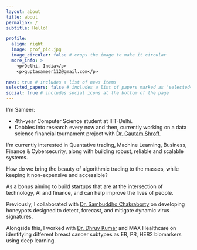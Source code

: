```yaml
---
layout: about
title: about
permalink: /
subtitle: Hello!

profile:
  align: right
  image: prof_pic.jpg
  image_circular: false # crops the image to make it circular
  more_info: >
    <p>Delhi, India</p>
    <p>guptasameer112@gmail.com</p>

news: true # includes a list of news items
selected_papers: false # includes a list of papers marked as "selected={true}"
social: true # includes social icons at the bottom of the page
---
```


I'm Sameer:
- 4th-year Computer Science student at IIIT-Delhi.
- Dabbles into research every now and then, currently working on a data science financial tournament project with [Dr. Gautam Shroff](https://iiitd.ac.in/gautam).

I'm currently interested in Quantative trading, Machine Learning, Business, Finance & Cybersecurity, along with building robust, reliable and scalable systems. 

How do we bring the beauty of algorithmic trading to the masses, while keeping it non-expensive and accessible?

As a bonus aiming to build startups that are at the intersection of technology, AI and finance, and can help improve the lives of people.

Previously, I collaborated with [Dr. Sambuddho Chakraborty](https://iiitd.ac.in/sambuddho) on developing honeypots designed to detect, forecast, and mitigate dynamic virus signatures.

Alongside this, I worked with [Dr. Dhruv Kumar](https://iiitd.ac.in/dhruv) and MAX Healthcare on identifying different breast cancer subtypes as ER, PR, HER2 biomarkers using deep learning.